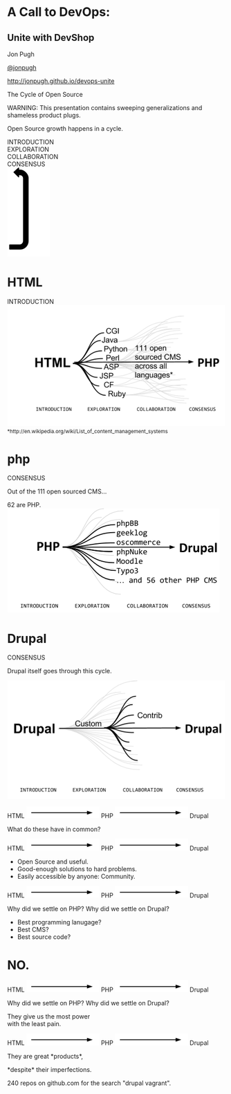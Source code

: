 A Call to DevOps:
=================

Unite with DevShop
------------------

Jon Pugh

[@jonpugh](http://twitter.com/jonpugh)

http://jonpugh.github.io/devops-unite



The Cycle of Open Source



<div class="fragment">
  WARNING:
  This presentation contains sweeping generalizations and shameless product plugs.
</div>






Open Source growth happens in a cycle.



<div class="fragment">
  INTRODUCTION
</div>
<div class="fragment">
    EXPLORATION
</div>
<div class="fragment">
    COLLABORATION
</div>
<div class="fragment">
    CONSENSUS
</div>
<div class="fragment" id='cycle'>
  <img src="img/reset.png">
</div>



HTML
====

<div class="fragment">
  INTRODUCTION
</div>



<img src="img/HTML-PHP.png" class='full'>
<small>
*http://en.wikipedia.org/wiki/List_of_content_management_systems
</small>



php
===

<div class="fragment">
  CONSENSUS
</div>



Out of the 111 open sourced CMS...
<div class='fragment'>62 are PHP.</div>



<img src="img/PHP-DRUPAL.png" class='full'>




Drupal
===

<div class="fragment">
  CONSENSUS
</div>






Drupal itself goes through this cycle.



<img src="img/Drupal-Drupal.png" class='full'>



HTML <img src="img/arrow.png"> PHP <img src="img/arrow.png"> Drupal
<div class='fragment'>
  What do these have in common?
</div>



HTML <img src="img/arrow.png"> PHP <img src="img/arrow.png"> Drupal

<ul>
<li class='fragment'>Open Source and useful.
<li class='fragment'>Good-enough solutions to hard problems.
<li class='fragment'>Easily accessible by anyone: Community.
</ul>



HTML <img src="img/arrow.png"> PHP <img src="img/arrow.png"> Drupal

Why did we settle on PHP? Why did we settle on Drupal?

<ul>
<li class='fragment'>Best programming lanugage?
<li class='fragment'>Best CMS?
<li class='fragment'>Best source code?
</ul>

 <h1 class="side fragment">NO.</h1>



HTML <img src="img/arrow.png"> PHP <img src="img/arrow.png"> Drupal

Why did we settle on PHP? Why did we settle on Drupal?

<div class="fragment">
They give us the most power<br>
with the least pain.
</div>



HTML <img src="img/arrow.png"> PHP <img src="img/arrow.png"> Drupal

<p class="fragment">
They are great *products*,
</p>
<p class="fragment">
*despite* their imperfections.
</p>




240 repos on github.com for the search "drupal vagrant".

